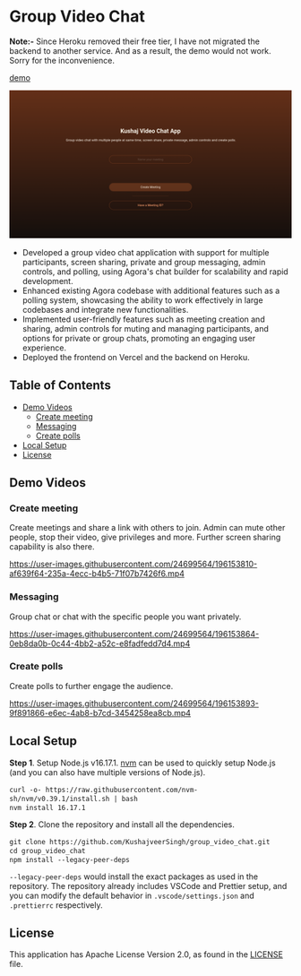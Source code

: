 # Group Video Chat
**Note:-** Since Heroku removed their free tier, I have not migrated the backend to another service. And as a result, the demo would not work. Sorry for the inconvenience.

[demo](https://kushaj-group-video-chat.vercel.app)

![](assets/demo_image.png)

- Developed a group video chat application with support for multiple participants, screen sharing, private and group messaging, admin controls, and polling, using Agora's chat builder for scalability and rapid development.
- Enhanced existing Agora codebase with additional features such as a polling system, showcasing the ability to work effectively in large codebases and integrate new functionalities.
- Implemented user-friendly features such as meeting creation and sharing, admin controls for muting and managing participants, and options for private or group chats, promoting an engaging user experience.
- Deployed the frontend on Vercel and the backend on Heroku.

## Table of Contents
- [Demo Videos](#demo-videos)
    - [Create meeting](#create-meeting)
    - [Messaging](#messaging)
    - [Create polls](#create-polls)
- [Local Setup](#local-setup)
- [License](#license)

## Demo Videos

### Create meeting
Create meetings and share a link with others to join. Admin can mute other people, stop their video, give privileges and more. Further screen sharing capability is also there.

https://user-images.githubusercontent.com/24699564/196153810-af639f64-235a-4ecc-b4b5-71f07b7426f6.mp4

### Messaging
Group chat or chat with the specific people you want privately.

https://user-images.githubusercontent.com/24699564/196153864-0eb8da0b-0c44-4bb2-a52c-e8fadfedd7d4.mp4

### Create polls
Create polls to further engage the audience.

https://user-images.githubusercontent.com/24699564/196153893-9f891866-e6ec-4ab8-b7cd-3454258ea8cb.mp4

## Local Setup
**Step 1**. Setup Node.js v16.17.1. [nvm](https://github.com/nvm-sh/nvm) can be used to quickly setup Node.js (and you can also have multiple versions of Node.js).
```
curl -o- https://raw.githubusercontent.com/nvm-sh/nvm/v0.39.1/install.sh | bash
nvm install 16.17.1
```

**Step 2**. Clone the repository and install all the dependencies.
```
git clone https://github.com/KushajveerSingh/group_video_chat.git
cd group_video_chat
npm install --legacy-peer-deps
```

`--legacy-peer-deps` would install the exact packages as used in the repository. The repository already includes VSCode and Prettier setup, and you can modify the default behavior in `.vscode/settings.json` and `.prettierrc` respectively.

## License
This application has Apache License Version 2.0, as found in the [LICENSE](./LICENSE) file.
